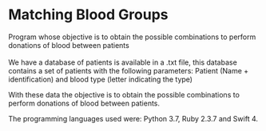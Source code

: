 <h1>Matching Blood Groups</h1>
Program whose objective is to obtain the possible combinations to perform donations of blood between patients
<br><br>
We have a database of patients is available in a .txt file, this database
contains a set of patients with the following parameters: Patient (Name +
identification) and blood type (letter indicating the type)

With these data the objective is to obtain the possible combinations to perform
donations of blood between patients.

The programming languages used were: Python 3.7, Ruby 2.3.7 and Swift 4.
